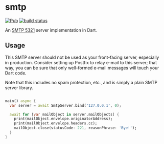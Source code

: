 # smtp
[![Pub](https://img.shields.io/pub/v/smtp.svg)](https://pub.dartlang.org/packages/smtp)
[![build status](https://travis-ci.org/thosakwe/smtp.svg)](https://travis-ci.org/thosakwe/smtp)

An
[SMTP 5321](https://tools.ietf.org/html/rfc5321)
server implementation in Dart.

## Usage
This SMTP server should not be used as your front-facing server,
especially in production. Consider setting up Postfix to relay e-mail
to this server; that way, you can be sure that only well-formed e-mail
messages will touch your Dart code.

Note that this includes no spam protection, etc., and is simply
a plain SMTP server library.

```dart

main() async {
  var server = await SmtpServer.bind('127.0.0.1', 0);

  await for (var mailObject in server.mailObjects) {
    print(mailObject.envelope.originatorAddress);
    print(mailObject.envelope.headers.cc);
    mailObject.close(statusCode: 221, reasonPhrase: 'Bye!');
  }
}
```